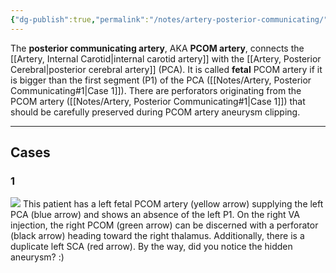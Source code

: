 ```yaml
---
{"dg-publish":true,"permalink":"/notes/artery-posterior-communicating/","tags":["anatomy","DSA","artery"],"created":"2023-10-08T20:55:29.032-07:00","updated":"2023-10-10T20:55:38.479-07:00"}
---
```


The **posterior communicating artery**, AKA **PCOM artery**, connects the [[Artery, Internal Carotid\|internal carotid artery]] with the [[Artery, Posterior Cerebral\|posterior cerebral artery]] (PCA). It is called **fetal** PCOM artery if it is bigger than the first segment (P1) of the PCA ([[Notes/Artery, Posterior Communicating#1\|Case 1]]). There are perforators originating from the PCOM artery ([[Notes/Artery, Posterior Communicating#1\|Case 1]]) that should be carefully preserved during PCOM artery aneurysm clipping.

---

## Cases

### 1

![](https://i.imgur.com/lTNVKxY.jpg)
This patient has a left fetal PCOM artery (yellow arrow) supplying the left PCA (blue arrow) and shows an absence of the left P1. On the right VA injection, the right PCOM (green arrow) can be discerned with a perforator (black arrow) heading toward the right thalamus. Additionally, there is a duplicate left SCA (red arrow). By the way, did you notice the hidden aneurysm? :)